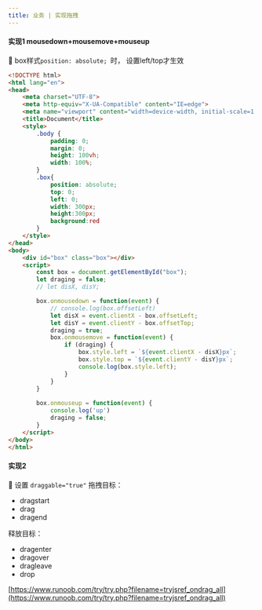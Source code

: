 ```yaml
---
title: 业务 | 实现拖拽
---
```


#### 实现1 mousedown+mousemove+mouseup
📢 box样式`position: absolute; `时， 设置left/top才生效
```html
<!DOCTYPE html>
<html lang="en">
<head>
    <meta charset="UTF-8">
    <meta http-equiv="X-UA-Compatible" content="IE=edge">
    <meta name="viewport" content="width=device-width, initial-scale=1.0">
    <title>Document</title>
    <style>
        .body {
            padding: 0;
            margin: 0;
            height: 100vh;
            width: 100%;
        }
        .box{
            position: absolute;
            top: 0;
            left: 0;
            width: 300px; 
            height:300px; 
            background:red
        }
    </style>
</head>
<body>
    <div id="box" class="box"></div>
    <script>
        const box = document.getElementById("box");
        let draging = false;
        // let disX, disY;

        box.onmousedown = function(event) {
            // console.log(box.offsetLeft)
            let disX = event.clientX - box.offsetLeft;
            let disY = event.clientY - box.offsetTop;
            draging = true;
            box.onmousemove = function(event) {
                if (draging) {
                    box.style.left = `${event.clientX - disX}px`;
                    box.style.top = `${event.clientY - disY}px`;
                    console.log(box.style.left);
                }
            }
        }
        
        box.onmouseup = function(event) {
            console.log('up')
            draging = false;
        }
    </script>
</body>
</html>
```
#### 实现2


📢 设置 `draggable="true"` 
拖拽目标：

- dragstart
- drag
- dragend



释放目标：

- dragenter
- dragover
- dragleave
- drop



[https://www.runoob.com/try/try.php?filename=tryjsref_ondrag_all](https://www.runoob.com/try/try.php?filename=tryjsref_ondrag_all)





